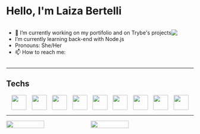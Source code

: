 # Hello, I'm Laiza Bertelli

<div style="display: flex">

<ul>
    <li>🔭 I’m currently working on my portifolio and on Trybe's projects</li>
    <li>I’m currently learning back-end with Node.js</li>
    <li>Pronouns: She/Her</li>
    <li>📫 How to reach me:</li>
</ul>

<a href="https://linkedin.com/in/laizabertelli"><img src="https://img.shields.io/badge/LinkedIn-0077B5?style=for-the-badge&logo=linkedin&logoColor=white" /></a>
<a href="mailto: laizabertelli@hotmail.com"><img src="https://img.shields.io/badge/Microsoft_Outlook-0078D4?style=for-the-badge&logo=microsoft-outlook&logoColor=white" alt="" /></a>

</div>

---

## Techs
<div style="display: flex; justify-content: space-evenly">
<img style="width:40px;" src="https://cdn.jsdelivr.net/gh/devicons/devicon/icons/git/git-original.svg" />
<img style="width:40px" src="https://cdn.jsdelivr.net/gh/devicons/devicon/icons/github/github-original.svg" />
<img style="width:40px" src="https://cdn.jsdelivr.net/gh/devicons/devicon/icons/html5/html5-original.svg" />
<img style="width:40px" src="https://cdn.jsdelivr.net/gh/devicons/devicon/icons/css3/css3-original.svg" />
<img style="width:40px" src="https://cdn.jsdelivr.net/gh/devicons/devicon/icons/javascript/javascript-original.svg" />
<img style="width:40px" src="https://cdn.jsdelivr.net/gh/devicons/devicon/icons/jest/jest-plain.svg" />
<img style="width:40px" src="https://cdn.jsdelivr.net/gh/devicons/devicon/icons/nodejs/nodejs-original.svg" />
<img style="width:40px" src="https://cdn.jsdelivr.net/gh/devicons/devicon/icons/react/react-original.svg" />
<img style="width:40px" src="https://cdn.jsdelivr.net/gh/devicons/devicon/icons/visualstudio/visualstudio-plain.svg" />
</div>

---

<div style="display: flex;">
<img style="width: 45%;" src="https://github-readme-stats.vercel.app/api?username=LaizaBertelli&count_private=true&theme=midnight-purple" alt="" />
<img style="width: 45%;" src="https://github-readme-stats.vercel.app/api/top-langs/?username=LaizaBertelli&layout=compact&langs_count=7&theme=midnight-purple"/>
</div>
